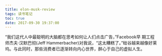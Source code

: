 ```yaml
---
title: elon-musk-review
tags: 读书笔记
toc: true
date: 2017-09-30 19:37:00
---
```


“我们这代人中最聪明的大脑都在思考如何让人们点击广告，”Facebook早
期工程师杰夫·汉默巴彻(Jeff Hammerbacher)对我说，“这太糟糕了。”硅谷越来越像好莱
坞。与此同时，那些消费者已逐渐转向内心世界，醉心于自己的虚拟人生。
<!-- more -->